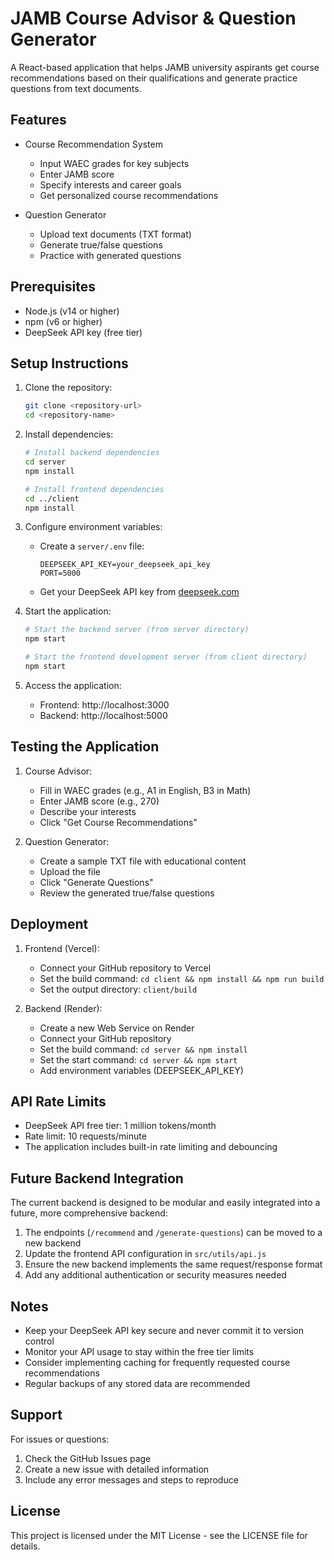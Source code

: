 # JAMB Course Advisor & Question Generator

A React-based application that helps JAMB university aspirants get course recommendations based on their qualifications and generate practice questions from text documents.

## Features

- Course Recommendation System
  - Input WAEC grades for key subjects
  - Enter JAMB score
  - Specify interests and career goals
  - Get personalized course recommendations

- Question Generator
  - Upload text documents (TXT format)
  - Generate true/false questions
  - Practice with generated questions

## Prerequisites

- Node.js (v14 or higher)
- npm (v6 or higher)
- DeepSeek API key (free tier)

## Setup Instructions

1. Clone the repository:
   ```bash
   git clone <repository-url>
   cd <repository-name>
   ```

2. Install dependencies:
   ```bash
   # Install backend dependencies
   cd server
   npm install

   # Install frontend dependencies
   cd ../client
   npm install
   ```

3. Configure environment variables:
   - Create a `server/.env` file:
     ```
     DEEPSEEK_API_KEY=your_deepseek_api_key
     PORT=5000
     ```
   - Get your DeepSeek API key from [deepseek.com](https://deepseek.com)

4. Start the application:
   ```bash
   # Start the backend server (from server directory)
   npm start

   # Start the frontend development server (from client directory)
   npm start
   ```

5. Access the application:
   - Frontend: http://localhost:3000
   - Backend: http://localhost:5000

## Testing the Application

1. Course Advisor:
   - Fill in WAEC grades (e.g., A1 in English, B3 in Math)
   - Enter JAMB score (e.g., 270)
   - Describe your interests
   - Click "Get Course Recommendations"

2. Question Generator:
   - Create a sample TXT file with educational content
   - Upload the file
   - Click "Generate Questions"
   - Review the generated true/false questions

## Deployment

1. Frontend (Vercel):
   - Connect your GitHub repository to Vercel
   - Set the build command: `cd client && npm install && npm run build`
   - Set the output directory: `client/build`

2. Backend (Render):
   - Create a new Web Service on Render
   - Connect your GitHub repository
   - Set the build command: `cd server && npm install`
   - Set the start command: `cd server && npm start`
   - Add environment variables (DEEPSEEK_API_KEY)

## API Rate Limits

- DeepSeek API free tier: 1 million tokens/month
- Rate limit: 10 requests/minute
- The application includes built-in rate limiting and debouncing

## Future Backend Integration

The current backend is designed to be modular and easily integrated into a future, more comprehensive backend:

1. The endpoints (`/recommend` and `/generate-questions`) can be moved to a new backend
2. Update the frontend API configuration in `src/utils/api.js`
3. Ensure the new backend implements the same request/response format
4. Add any additional authentication or security measures needed

## Notes

- Keep your DeepSeek API key secure and never commit it to version control
- Monitor your API usage to stay within the free tier limits
- Consider implementing caching for frequently requested course recommendations
- Regular backups of any stored data are recommended

## Support

For issues or questions:
1. Check the GitHub Issues page
2. Create a new issue with detailed information
3. Include any error messages and steps to reproduce

## License

This project is licensed under the MIT License - see the LICENSE file for details.

